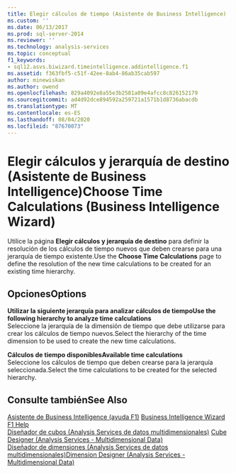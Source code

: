 ```yaml
---
title: Elegir cálculos de tiempo (Asistente de Business Intelligence) | Microsoft Docs
ms.custom: ''
ms.date: 06/13/2017
ms.prod: sql-server-2014
ms.reviewer: ''
ms.technology: analysis-services
ms.topic: conceptual
f1_keywords:
- sql12.asvs.biwizard.timeintelligence.addintelligence.f1
ms.assetid: f363fbf5-c51f-42ee-8ab4-86ab35cab597
author: minewiskan
ms.author: owend
ms.openlocfilehash: 829a4092e8a55e3b2581a09e4afcc8c826152179
ms.sourcegitcommit: ad4d92dce894592a259721a1571b1d8736abacdb
ms.translationtype: MT
ms.contentlocale: es-ES
ms.lasthandoff: 08/04/2020
ms.locfileid: "87670073"
---
```

# <a name="choose-time-calculations-business-intelligence-wizard"></a><span data-ttu-id="5f0d8-102">Elegir cálculos y jerarquía de destino (Asistente de Business Intelligence)</span><span class="sxs-lookup"><span data-stu-id="5f0d8-102">Choose Time Calculations (Business Intelligence Wizard)</span></span>
  <span data-ttu-id="5f0d8-103">Utilice la página **Elegir cálculos y jerarquía de destino** para definir la resolución de los cálculos de tiempo nuevos que deben crearse para una jerarquía de tiempo existente.</span><span class="sxs-lookup"><span data-stu-id="5f0d8-103">Use the **Choose Time Calculations** page to define the resolution of the new time calculations to be created for an existing time hierarchy.</span></span>  
  
## <a name="options"></a><span data-ttu-id="5f0d8-104">Opciones</span><span class="sxs-lookup"><span data-stu-id="5f0d8-104">Options</span></span>  
 <span data-ttu-id="5f0d8-105">**Utilizar la siguiente jerarquía para analizar cálculos de tiempo**</span><span class="sxs-lookup"><span data-stu-id="5f0d8-105">**Use the following hierarchy to analyze time calculations**</span></span>  
 <span data-ttu-id="5f0d8-106">Seleccione la jerarquía de la dimensión de tiempo que debe utilizarse para crear los cálculos de tiempo nuevos.</span><span class="sxs-lookup"><span data-stu-id="5f0d8-106">Select the hierarchy of the time dimension to be used to create the new time calculations.</span></span>  
  
 <span data-ttu-id="5f0d8-107">**Cálculos de tiempo disponibles**</span><span class="sxs-lookup"><span data-stu-id="5f0d8-107">**Available time calculations**</span></span>  
 <span data-ttu-id="5f0d8-108">Seleccione los cálculos de  tiempo que deben crearse para la jerarquía seleccionada.</span><span class="sxs-lookup"><span data-stu-id="5f0d8-108">Select the time calculations to be created for the selected hierarchy.</span></span>  
  
## <a name="see-also"></a><span data-ttu-id="5f0d8-109">Consulte también</span><span class="sxs-lookup"><span data-stu-id="5f0d8-109">See Also</span></span>  
 <span data-ttu-id="5f0d8-110">[Asistente de Business Intelligence (ayuda F1)](business-intelligence-wizard-f1-help.md) </span><span class="sxs-lookup"><span data-stu-id="5f0d8-110">[Business Intelligence Wizard F1 Help](business-intelligence-wizard-f1-help.md) </span></span>  
 <span data-ttu-id="5f0d8-111">[Diseñador de cubos &#40;Analysis Services de datos multidimensionales&#41;](cube-designer-analysis-services-multidimensional-data.md) </span><span class="sxs-lookup"><span data-stu-id="5f0d8-111">[Cube Designer &#40;Analysis Services - Multidimensional Data&#41;](cube-designer-analysis-services-multidimensional-data.md) </span></span>  
 [<span data-ttu-id="5f0d8-112">Diseñador de dimensiones &#40;Analysis Services de datos multidimensionales&#41;</span><span class="sxs-lookup"><span data-stu-id="5f0d8-112">Dimension Designer &#40;Analysis Services - Multidimensional Data&#41;</span></span>](dimension-designer-analysis-services-multidimensional-data.md)  
  
  
